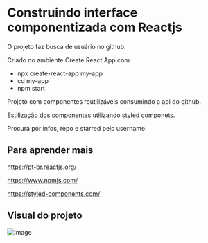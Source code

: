 # Construindo interface componentizada com Reactjs

O projeto faz busca de usuário no github.

Criado no ambiente Create React App com:

 - npx create-react-app my-app
 - cd my-app
 - npm start

Projeto com componentes reutilizáveis consumindo a api do github.

Estilização dos componentes utilizando styled componets.

Procura por infos, repo e starred pelo username.

## Para aprender mais

https://pt-br.reactjs.org/

https://www.npmjs.com/

https://styled-components.com/


## Visual do projeto

![image](https://user-images.githubusercontent.com/82118386/137626405-14de463f-f0c0-402e-8062-e5cf86c126da.png)









